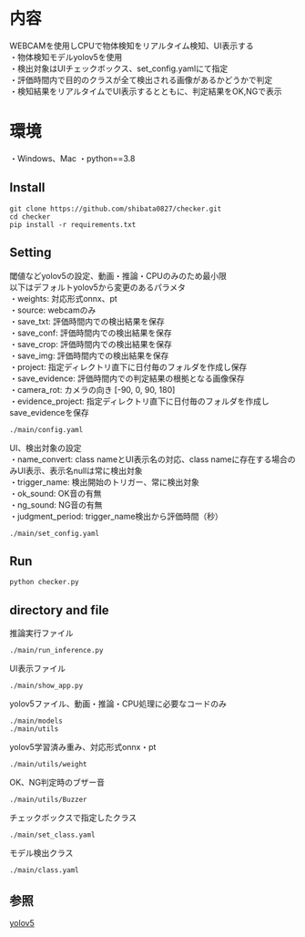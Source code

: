 # 内容
WEBCAMを使用しCPUで物体検知をリアルタイム検知、UI表示する  
・物体検知モデルyolov5を使用  
・検出対象はUIチェックボックス、set_config.yamlにて指定  
・評価時間内で目的のクラスが全て検出される画像があるかどうかで判定  
・検知結果をリアルタイムでUI表示するとともに、判定結果をOK,NGで表示  

# 環境
・Windows、Mac
・python==3.8

## Install
```
git clone https://github.com/shibata0827/checker.git
cd checker
pip install -r requirements.txt
```

## Setting
閾値などyolov5の設定、動画・推論・CPUのみのため最小限  
以下はデフォルトyolov5から変更のあるパラメタ  
・weights: 対応形式onnx、pt  
・source: webcamのみ  
・save_txt: 評価時間内での検出結果を保存  
・save_conf: 評価時間内での検出結果を保存  
・save_crop: 評価時間内での検出結果を保存  
・save_img: 評価時間内での検出結果を保存  
・project: 指定ディレクトリ直下に日付毎のフォルダを作成し保存  
・save_evidence: 評価時間内での判定結果の根拠となる画像保存  
・camera_rot: カメラの向き [-90, 0, 90, 180]  
・evidence_project: 指定ディレクトリ直下に日付毎のフォルダを作成しsave_evidenceを保存  
```
./main/config.yaml
```

UI、検出対象の設定  
・name_convert: class nameとUI表示名の対応、class nameに存在する場合のみUI表示、表示名nullは常に検出対象   
・trigger_name: 検出開始のトリガー、常に検出対象  
・ok_sound: OK音の有無  
・ng_sound: NG音の有無  
・judgment_period: trigger_name検出から評価時間（秒）  
```
./main/set_config.yaml
```

## Run
```
python checker.py
```


## directory and file
推論実行ファイル
```
./main/run_inference.py
```

UI表示ファイル
```
./main/show_app.py
```

yolov5ファイル、動画・推論・CPU処理に必要なコードのみ
```
./main/models
./main/utils
```

yolov5学習済み重み、対応形式onnx・pt
```
./main/utils/weight
```

OK、NG判定時のブザー音
```
./main/utils/Buzzer
```

チェックボックスで指定したクラス
```
./main/set_class.yaml
```

モデル検出クラス
```
./main/class.yaml
```


## 参照
[yolov5](https://github.com/ultralytics/yolov5)
